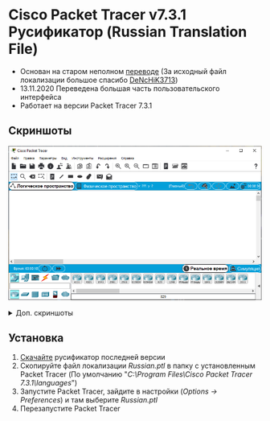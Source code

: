 # Cisco Packet Tracer v7.3.1 Русификатор (Russian Translation File)

- Основан на старом неполном [переводе](http://russifiers.ru/programs/%D1%80%D1%83%D1%81%D0%B8%D1%84%D0%B8%D0%BA%D0%B0%D1%82%D0%BE%D1%80-cisco-packet-tracer) (За исходный файл локализации большое спасибо [DeNcHiK3713](https://github.com/DeNcHiK3713))
- 13.11.2020 Переведена большая часть пользовательского интерфейса
- Работает на версии Packet Tracer 7.3.1

## Скриншоты
![Главное окно](https://raw.githubusercontent.com/Dunamis4tw/Cisco-Packet-Tracer-Russian-Translation-File/master/.github/screenshots/screen_2.png)
<details>
<summary>Доп. скриншоты</summary>
  
![Режим симуляции](https://raw.githubusercontent.com/Dunamis4tw/Cisco-Packet-Tracer-Russian-Translation-File/master/.github/screenshots/screen_1.png)
![Настройки](https://raw.githubusercontent.com/Dunamis4tw/Cisco-Packet-Tracer-Russian-Translation-File/master/.github/screenshots/screen_3.png)
![Настройки маршрутизатора](https://raw.githubusercontent.com/Dunamis4tw/Cisco-Packet-Tracer-Russian-Translation-File/master/.github/screenshots/screen_4.png)
![Настройки сервера](https://raw.githubusercontent.com/Dunamis4tw/Cisco-Packet-Tracer-Russian-Translation-File/master/.github/screenshots/screen_5.png)
![Настройки ПК](https://raw.githubusercontent.com/Dunamis4tw/Cisco-Packet-Tracer-Russian-Translation-File/master/.github/screenshots/screen_6.png)

</details>

## Установка

1. [Скачайте](https://github.com/Dunamis4tw/Cisco-Packet-Tracer-Russian-Translation-File/releases) русификатор последней версии
2. Скопируйте файл локализации *Russian.ptl* в папку с установленным Packet Tracer (По умолчанию "*С:\Program Files\Cisco Packet Tracer 7.3.1\languages*")
3. Запустите Packet Tracer, зайдите в настройки (*Options -> Preferences*) и там выберите *Russian.ptl*
4. Перезапустите Packet Tracer
